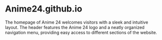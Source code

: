 # Anime24.github.io
The homepage of Anime 24 welcomes visitors with a sleek and intuitive layout. The header features the Anime 24 logo and a neatly organized navigation menu, providing easy access to different sections of the website.
